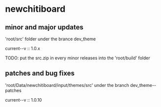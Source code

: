 # newchitiboard

## minor and major updates
'root/src' folder under the brance dev_theme 

current--v :: 1.0.x

TODO: put the src.zip in every minor releases into the 'root/build' folder 

## patches and bug fixes
'root/Data/newchitiboard/input/themes/src' under the branch dev_theme--patches 

current--v :: 1.0.10